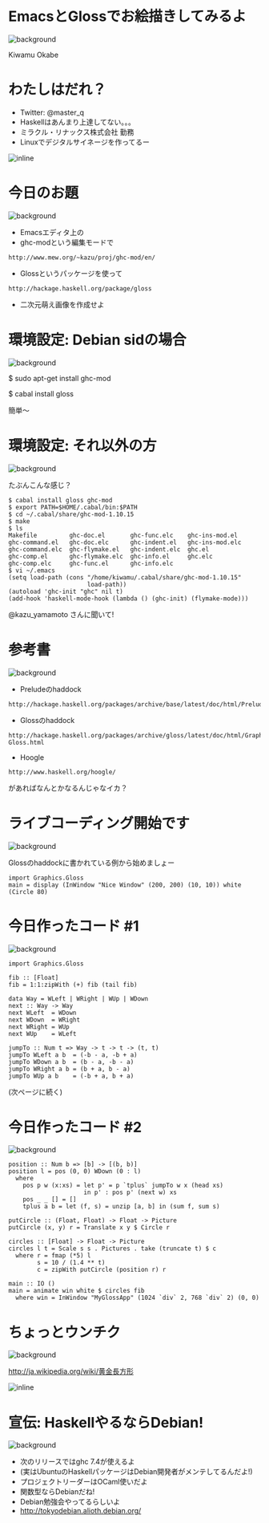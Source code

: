 # EmacsとGlossでお絵描きしてみるよ
![background](teapot.png)

Kiwamu Okabe

# わたしはだれ？

* Twitter: @master_q
* Haskellはあんまり上達してない。。。
* ミラクル・リナックス株式会社 勤務
* Linuxでデジタルサイネージを作ってるー

![inline](MIRACLE-CI-base-yoko.png)

# 今日のお題

![background](sushi.png)

* Emacsエディタ上の
* ghc-modという編集モードで

~~~
http://www.mew.org/~kazu/proj/ghc-mod/en/
~~~

* Glossというパッケージを使って

~~~
http://hackage.haskell.org/package/gloss
~~~

* 二次元萌え画像を作成せよ

# 環境設定: Debian sidの場合

![background](easy.png)

$ sudo apt-get install ghc-mod

$ cabal install gloss

簡単〜

# 環境設定: それ以外の方

![background](messy.png)

たぶんこんな感じ？

~~~
$ cabal install gloss ghc-mod
$ export PATH=$HOME/.cabal/bin:$PATH
$ cd ~/.cabal/share/ghc-mod-1.10.15
$ make
$ ls
Makefile         ghc-doc.el       ghc-func.elc    ghc-ins-mod.el
ghc-command.el   ghc-doc.elc      ghc-indent.el   ghc-ins-mod.elc
ghc-command.elc  ghc-flymake.el   ghc-indent.elc  ghc.el
ghc-comp.el      ghc-flymake.elc  ghc-info.el     ghc.elc
ghc-comp.elc     ghc-func.el      ghc-info.elc
$ vi ~/.emacs
(setq load-path (cons "/home/kiwamu/.cabal/share/ghc-mod-1.10.15"
                      load-path))
(autoload 'ghc-init "ghc" nil t)
(add-hook 'haskell-mode-hook (lambda () (ghc-init) (flymake-mode)))
~~~

@kazu_yamamoto さんに聞いて!

# 参考書

![background](books.png)

* Preludeのhaddock

~~~
http://hackage.haskell.org/packages/archive/base/latest/doc/html/Prelude.html
~~~

* Glossのhaddock

~~~
http://hackage.haskell.org/packages/archive/gloss/latest/doc/html/Graphics-Gloss.html
~~~

* Hoogle

~~~
http://www.haskell.org/hoogle/
~~~

があればなんとかなるんじゃなイカ？

# ライブコーディング開始です

![background](guitar.png)

Glossのhaddockに書かれている例から始めましょー

~~~ {.haskell}
import Graphics.Gloss
main = display (InWindow "Nice Window" (200, 200) (10, 10)) white (Circle 80)
~~~

# 今日作ったコード #1

![background](gears.png)

~~~ {.haskell}
import Graphics.Gloss

fib :: [Float]
fib = 1:1:zipWith (+) fib (tail fib)

data Way = WLeft | WRight | WUp | WDown
next :: Way -> Way
next WLeft  = WDown
next WDown  = WRight
next WRight = WUp
next WUp    = WLeft

jumpTo :: Num t => Way -> t -> t -> (t, t)
jumpTo WLeft a b  = (-b - a, -b + a)
jumpTo WDown a b  = (b - a, -b - a)
jumpTo WRight a b = (b + a, b - a)
jumpTo WUp a b    = (-b + a, b + a)
~~~

(次ページに続く)

# 今日作ったコード #2

![background](gears.png)

~~~ {.haskell}
position :: Num b => [b] -> [(b, b)]
position l = pos (0, 0) WDown (0 : l)
  where 
    pos p w (x:xs) = let p' = p `tplus` jumpTo w x (head xs)
                     in p' : pos p' (next w) xs
    pos _ _ [] = []
    tplus a b = let (f, s) = unzip [a, b] in (sum f, sum s)

putCircle :: (Float, Float) -> Float -> Picture
putCircle (x, y) r = Translate x y $ Circle r

circles :: [Float] -> Float -> Picture
circles l t = Scale s s . Pictures . take (truncate t) $ c
  where r = fmap (*5) l
        s = 10 / (1.4 ** t)
        c = zipWith putCircle (position r) r

main :: IO ()
main = animate win white $ circles fib
  where win = InWindow "MyGlossApp" (1024 `div` 2, 768 `div` 2) (0, 0)
~~~

# ちょっとウンチク

![background](goldenratio.png)

http://ja.wikipedia.org/wiki/黄金長方形

![inline](golden_rect.png)

# 宣伝: HaskellやるならDebian!

![background](zacchiro.png)

* 次のリリースではghc 7.4が使えるよ
* (実はUbuntuのHaskellパッケージはDebian開発者がメンテしてるんだよ!)
* プロジェクトリーダーはOCaml使いだよ
* 関数型ならDebianだね!
* Debian勉強会やってるらしいよ
* http://tokyodebian.alioth.debian.org/
